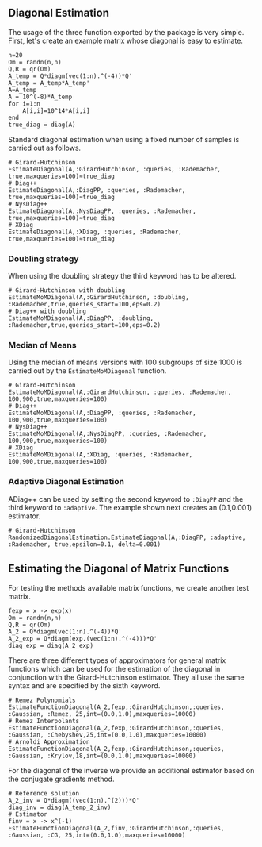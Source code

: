 ## Diagonal Estimation
The usage of the three function exported by the package is very simple. First, let's create an example matrix whose diagonal is easy to estimate.
```@example
n=20
Om = randn(n,n)
Q,R = qr(Om)
A_temp = Q*diagm(vec(1:n).^(-4))*Q'
A_temp = A_temp*A_temp'
A=A_temp
A = 10^(-8)*A_temp
for i=1:n
    A[i,i]=10^14*A[i,i]
end
true_diag = diag(A)
```
Standard diagonal estimation when using a fixed number of samples is carried out as follows.
```@example
# Girard-Hutchinson
EstimateDiagonal(A,:GirardHutchinson, :queries, :Rademacher, true,maxqueries=100)≈true_diag
# Diag++
EstimateDiagonal(A,:DiagPP, :queries, :Rademacher, true,maxqueries=100)≈true_diag
# NysDiag++
EstimateDiagonal(A,:NysDiagPP, :queries, :Rademacher, true,maxqueries=100)≈true_diag
# XDiag
EstimateDiagonal(A,:XDiag, :queries, :Rademacher, true,maxqueries=100)≈true_diag
```
### Doubling strategy
When using the doubling strategy the third keyword has to be altered.
```@example
# Girard-Hutchinson with doubling
EstimateMoMDiagonal(A,:GirardHutchinson, :doubling, :Rademacher,true,queries_start=100,eps=0.2)
# Diag++ with doubling
EstimateMoMDiagonal(A,:DiagPP, :doubling, :Rademacher,true,queries_start=100,eps=0.2)
```
### Median of Means
Using the median of means versions with 100 subgroups of size 1000 is carried out by the `EstimateMoMDiagonal` function.
```@example
# Girard-Hutchinson
EstimateMoMDiagonal(A,:GirardHutchinson, :queries, :Rademacher, 100,900,true,maxqueries=100)
# Diag++
EstimateMoMDiagonal(A,:DiagPP, :queries, :Rademacher, 100,900,true,maxqueries=100)
# NysDiag++
EstimateMoMDiagonal(A,:NysDiagPP, :queries, :Rademacher, 100,900,true,maxqueries=100)
# XDiag
EstimateMoMDiagonal(A,:XDiag, :queries, :Rademacher, 100,900,true,maxqueries=100)
```
### Adaptive Diagonal Estimation
ADiag++ can be used by setting the second keyword to `:DiagPP` and the third keyword to `:adaptive`. The example shown next creates an (0.1,0.001) estimator.
```@example
# Girard-Hutchinson
RandomizedDiagonalEstimation.EstimateDiagonal(A,:DiagPP, :adaptive, :Rademacher, true,epsilon=0.1, delta=0.001)
```
## Estimating the Diagonal of Matrix Functions
For testing the methods available matrix functions, we create another test matrix.
```@example
fexp = x -> exp(x)
Om = randn(n,n)
Q,R = qr(Om)
A_2 = Q*diagm(vec(1:n).^(-4))*Q'
A_2_exp = Q*diagm(exp.(vec(1:n).^(-4)))*Q'
diag_exp = diag(A_2_exp)
```
There are three different types of approximators for general matrix functions which can be used for the estimation of the diagonal in conjunction with the Girard-Hutchinson estimator. They all use the same syntax and are specified by the sixth keyword.
```@example
# Remez Polynomials
EstimateFunctionDiagonal(A_2,fexp,:GirardHutchinson,:queries, :Gaussian, :Remez, 25,int=(0.0,1.0),maxqueries=10000)
# Remez Interpolants
EstimateFunctionDiagonal(A_2,fexp,:GirardHutchinson,:queries, :Gaussian, :Chebyshev,25,int=(0.0,1.0),maxqueries=10000)
# Arnoldi Approximation
EstimateFunctionDiagonal(A_2,fexp,:GirardHutchinson,:queries, :Gaussian, :Krylov,18,int=(0.0,1.0),maxqueries=10000)
```
For the diagonal of the inverse we provide an additional estimator based on the conjugate gradients method.
```@example
# Reference solution
A_2_inv = Q*diagm((vec(1:n).^(2)))*Q'
diag_inv = diag(A_temp_2_inv)
# Estimator
finv = x -> x^(-1)
EstimateFunctionDiagonal(A_2,finv,:GirardHutchinson,:queries, :Gaussian, :CG, 25,int=(0.0,1.0),maxqueries=10000)
```
